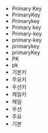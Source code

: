 - Primary Key
- PrimaryKey
- Primarykey
- Primary key
- Primary-key
- primary-key
- primarykey
- primaryKey
- PK
- pk
- 기본키
- 주요키
- 우선키
- 제일키
- 제일
- 우선
- 주요
- 기본
